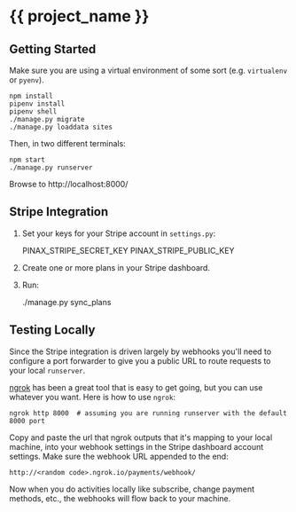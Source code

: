# {{ project_name }}

## Getting Started

Make sure you are using a virtual environment of some sort (e.g. `virtualenv` or
`pyenv`).

```
npm install
pipenv install
pipenv shell
./manage.py migrate
./manage.py loaddata sites
```

Then, in two different terminals:

```
npm start
./manage.py runserver
```

Browse to http://localhost:8000/


## Stripe Integration

1. Set your keys for your Stripe account in `settings.py`:

    PINAX_STRIPE_SECRET_KEY
    PINAX_STRIPE_PUBLIC_KEY


2. Create one or more plans in your Stripe dashboard.

3. Run:

    ./manage.py sync_plans

## Testing Locally

Since the Stripe integration is driven largely by webhooks you'll need to
configure a port forwarder to give you a public URL to route requests to
your local `runserver`.

[ngrok](https://ngrok.com/) has been a great tool that is easy to get going,
but you can use whatever you want. Here is how to use `ngrok`:

    ngrok http 8000  # assuming you are running runserver with the default 8000 port

Copy and paste the url that ngrok outputs that it's mapping to your local
machine, into your webhook settings in the Stripe dashboard account settings.
Make sure the webhook URL appended to the end:

    http://<random code>.ngrok.io/payments/webhook/

Now when you do activities locally like subscribe, change payment methods, etc.,
the webhooks will flow back to your machine.

